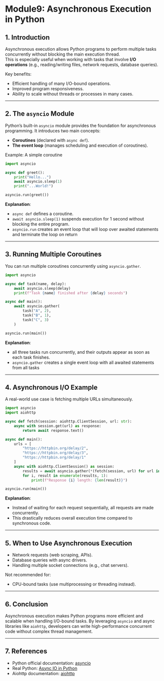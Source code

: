 # Module9: Asynchronous Execution in Python

## 1. Introduction
Asynchronous execution allows Python programs to perform multiple tasks concurrently without blocking the main execution thread.  
This is especially useful when working with tasks that involve **I/O operations** (e.g., reading/writing files, network requests, database queries).  

Key benefits:
- Efficient handling of many I/O-bound operations.  
- Improved program responsiveness.  
- Ability to scale without threads or processes in many cases.  

---

## 2. The `asyncio` Module
Python’s built-in `asyncio` module provides the foundation for asynchronous programming. It introduces two main concepts:
- **Coroutines** (declared with `async def`).  
- **The event loop** (manages scheduling and execution of coroutines).  

Example: A simple coroutine
```python
import asyncio

async def greet():
    print("Hello...")
    await asyncio.sleep(1)
    print("...World!")

asyncio.run(greet())
```

**Explanation**:  
- `async def` defines a coroutine.  
- `await asyncio.sleep(1)` suspends execution for 1 second without blocking the entire program.
- `asyncio.run` creates an event loop that will loop over awaited statements and terminate the loop on return

---

## 3. Running Multiple Coroutines
You can run multiple coroutines concurrently using `asyncio.gather`.

```python
import asyncio

async def task(name, delay):
    await asyncio.sleep(delay)
    print(f"Task {name} finished after {delay} seconds")

async def main():
    await asyncio.gather(
        task("A", 2),
        task("B", 1),
        task("C", 3)
    )

asyncio.run(main())
```

**Explanation**:  
 - all three tasks run concurrently, and their outputs appear as soon as each task finishes.
 - `asyncio.gather` creates a single event loop with all awaited statements from all tasks 

---

## 4. Asynchronous I/O Example
A real-world use case is fetching multiple URLs simultaneously.

```python
import asyncio
import aiohttp

async def fetch(session: aiohttp.ClientSession, url: str):
    async with session.get(url) as response:
        return await response.text()

async def main():
    urls = [
        "https://httpbin.org/delay/2",
        "https://httpbin.org/delay/3",
        "https://httpbin.org/delay/1"
    ]
    async with aiohttp.ClientSession() as session:
        results = await asyncio.gather(*(fetch(session, url) for url in urls))
        for i, result in enumerate(results, 1):
            print(f"Response {i} length: {len(result)}")

asyncio.run(main())
```

**Explanation**:  
- Instead of waiting for each request sequentially, all requests are made concurrently.  
- This drastically reduces overall execution time compared to synchronous code.  

---

## 5. When to Use Asynchronous Execution
- Network requests (web scraping, APIs).  
- Database queries with async drivers.  
- Handling multiple socket connections (e.g., chat servers).  

Not recommended for:
- CPU-bound tasks (use multiprocessing or threading instead).  

---

## 6. Conclusion
Asynchronous execution makes Python programs more efficient and scalable when handling I/O-bound tasks. By leveraging `asyncio` and async libraries like `aiohttp`, developers can write high-performance concurrent code without complex thread management.  

---

## 7. References
- Python official documentation: [asyncio](https://docs.python.org/3/library/asyncio.html)  
- Real Python: [Async IO in Python](https://realpython.com/async-io-python/)  
- Aiohttp documentation: [aiohttp](https://docs.aiohttp.org/en/stable/)  
